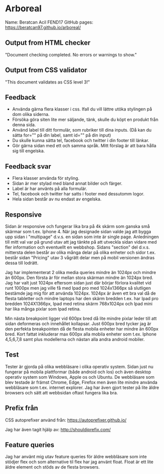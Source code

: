 # Arboreal

Name: Beratcan Acil FEND17
GitHub pages: https://beratcan97.github.io/arboreal/

## Output from HTML checker
  "Document checking completed. No errors or warnings to show."
## Output from CSS validator
  "This document validates as CSS level 3!"
## Feedback
  * Använda gärna flera klasser i css. Ifall du vill lättre utöka stylingen på dom olika siderna.
  * Försöka göra siten lite mer säljande, tänk, skulle du köpt en produkt från denna sida.
  * Använd label till ditt formulär, som rubriker till dina inputs. (Då kan du sätta for="" på din label, samt id="" på din input)
  * Du skulle kunna sätta tel, facebook och twitter i din footer till länkar.
  * Gör gärna sidan med ett och samma språk. Mitt förslag är att bara hålla sig till engelska.
## Feedback svar
  * Flera klasser använda för styling.
  * Sidan är mer stylad med bland annat bilder och färger.
  * Label är har använts på alla formulär.
  * Tel, facebook och twitter har satts i footer med dessutomm logor.
  * Hela sidan består av nu endast av engelska.
## Responsive
  Sidan är responsive och fungerar lika bra på 4k skärm som ganska små skärmar som t.ex. Iphone 4. När jag designade sidan valde jag att bygga upp sidan i "multipage" d.v.s. en sidan som inte är single page. Anledningen till mitt val var på grund utav att jag tänkte på att utveckla sidan vidare med fler information och eventuellt en webbshop. Sidans "section" del d.v.s. mittersta delen består av olika många delar på olika enheter och sidor t.ex. består sidan "Pricing" utav 3 vågrätt delar men på mobil versionen ändras dessa till lodrätt.

Jag har implementerat 2 olika media queries mindre än 1024px och mindre än 600px. Den första är för mellan stora skärman mindre än 1024px bred. Jag har valt just 1024px eftersom sidan just där börjar förlora kvalitet vid runt 1000px men jag ville få med Ipad pro med 1024x1366px så slutligen bestämde jag mig för att använda 1024px. 1024px är även ett bra val då de flesta tabletter och mindre laptops har den skärm bredden t.ex. har Ipad pro bredden 1024X1366px, Ipad med retina skärm 768x1024px och Ipad mini har lika många pixlar som Ipad retina.

Min nästa breakpoint ligger vid 600px bred då lite mindre pixlar leder till att sidan deformeras och innehållet kollapsar. Just 600px bred tycker jag är den perfekta breakpointen då de flesta mobila enheter har mindre än 600px bred. Kort fattat inkluderar max 600px alla mobila enheter som t.ex. Iphone 4,5,6,7,8 samt plus modellerna och nästan alla andra android mobiler.
## Test
  Tester är gjorda på olika webbläsare i olika operativ system. Sidan just nu fungerar på mobila plattformar (både android och Ios) och även desktop operativ system som Windows, Apple os och Ubuntu. De webbläsare som blev testade är främst Chrome, Edge, Firefox men även lite mindre använda webbläsare som t.ex. internet explorer. 
  Jag har även gjort tester på lite äldre browsers och sätt att webbsidan oftast fungera lika bra.
## Prefix från
  CSS autoprefixer använd från: https://autoprefixer.github.io/
  
  Jag har även tagit hjälp av: http://shouldiprefix.com/
## Feature queries
  Jag har använt mig utav feature queries för äldre webbläsare som inte stödjer flex och som alternative til flex har jag använt float. Float är ett lite äldre element och stöds av de flesta browsers.

